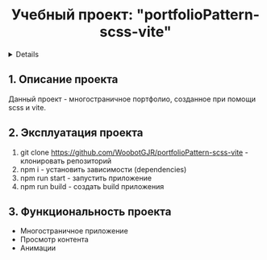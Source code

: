 <h1 align="center">Учебный проект: "portfolioPattern-scss-vite"</h1>

<a name="summary">
  <details>
    <summary>Оглавление</summary>
    <ol>
      <li><a href="#project-description">Описание проекта</a></li>
      <li><a href="#project-installation">Эксплуатация проекта</a></li>
      <li><a href="#project-functionality">Функциональность проекта</a></li>
      <li><a href="#project-enhancement">Планы по улучшению</a></li>
    </ol>
  </details>
</a>

<a name="project-description"><h2>1. Описание проекта</h2></a>
Данный проект - многостраничное портфолио, созданное при помощи scss и vite.


<a name="project-installation"><h2>2. Эксплуатация проекта</h2></a>

1. git clone https://github.com/WoobotGJR/portfolioPattern-scss-vite - клонировать репозиторий
2. npm i - установить зависимости (dependencies)
3. npm run start - запустить приложение
4. npm run build - создать build приложения

<a name="functionality"><h2>3. Функциональность проекта</h2></a>

- Многостраничное приложение
- Просмотр контента
- Анимации
